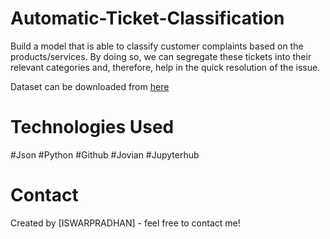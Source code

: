 # Automatic-Ticket-Classification
Build a model that is able to classify customer complaints based on the products/services. By doing so, we can segregate these tickets into their relevant categories and, therefore, help in the quick resolution of the issue.

Dataset can be downloaded from [here](https://www.kaggle.com/code/iswarpradhan/automatic-ticket-classification/data)


# Technologies Used
#Json
#Python
#Github
#Jovian
#Jupyterhub

# Contact
Created by [ISWARPRADHAN] - feel free to contact me!
